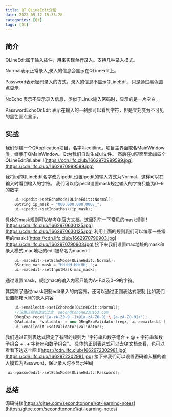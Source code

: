```yaml
---
title: QT QLineEdit介绍
date: 2022-09-12 15:33:28
categories: [Qt]
tags: [Qt]
---
```

## 简介
QLineEdit属于输入插件，用来实现单行录入。支持几种录入模式。

Normal表示正常录入,录入的信息会显示在QLineEdit上。

Password表示密码录入的方式，录入的信息不显示QLineEdit，只是通过黑色圆点显示。

NoEcho 表示不显示录入信息，类似于Linux输入密码时，显示的是一片空白。

PasswordEchoOnEdit 表示在输入的一刹那可以看到字符，但是立刻变为不可见的黑色圆点显示。
<!--more-->

## 实战
我们创建一个QApplication项目，名字叫editline。项目主界面取名MainWindow类，继承于QMainWindow。Qt为我们自动生成ui文件。
然后在ui界面里添加四个QLineEdit和Label
![https://cdn.llfc.club/1662970999599.jpg](https://cdn.llfc.club/1662970999599.jpg)

我将ip的QLineEdit名字改为ipedit,设置ipedit的输入方式为Normal，这样可以在输入时看到输入的字符。
我们可以给ipedit设置mask规定输入的字符只能为0~9的数字
``` cpp
    ui->ipedit->setEchoMode(QLineEdit::Normal);
    QString ip_mask = "000.000.000.000;_";
    ui->ipedit->setInputMask(ip_mask);
```
具体的mask规则可以参考Qt官方文档，这里列举一下常见的mask规则
![https://cdn.llfc.club/1662970630125.jpg](https://cdn.llfc.club/1662970630125.jpg)
利用上面的规则我们可以编写一些常用的mask
![https://cdn.llfc.club/1662970790903.jpg](https://cdn.llfc.club/1662970790903.jpg)
接下来我们设置mac地址的mask和录入模式,mac地址的edit被命名为macedit
``` cpp
    ui->macedit->setEchoMode(QLineEdit::Normal);
    QString mac_mask = "HH:HH:HH:HH;_";w
    ui->macedit->setInputMask(mac_mask);
```
通过设置mask，规定mac的输入内容只能为A~F以及0~9的字符。

其实除了通过mask限制edit录入的内容外，还可以通过正则表达式限制,比如我们设置邮箱edit的录入内容
``` cpp
    ui->emailedit->setEchoMode(QLineEdit::Normal);
    //设置正则表达式过滤  secondtonone23@163.com
    QRegExp regx("[a-zA-Z0-9_-]+@[a-zA-Z0-9]+\.[a-zA-Z0-9]+");
    QValidator *validator = new QRegExpValidator(regx, ui->emailedit );
    ui->emailedit->setValidator(validator);
```
我们通过正则表达式限定了有限的规则为 “字符串和数子组合 + @ + 字符串和数子组合 + . + 字符串和数子组合”。
具体的正则表达式可以去Qt文档查看，也可以看看下边这个图
![https://cdn.llfc.club/1662972302981.jpg](https://cdn.llfc.club/1662972302981.jpg)
接下来我们可以设置密码输入框的输入模式为Password，保证录入时不显示密码
``` cpp
 ui->passwdedit->setEchoMode(QLineEdit::Password);
```
## 总结
源码链接[https://gitee.com/secondtonone1/qt-learning-notes](https://gitee.com/secondtonone1/qt-learning-notes)



